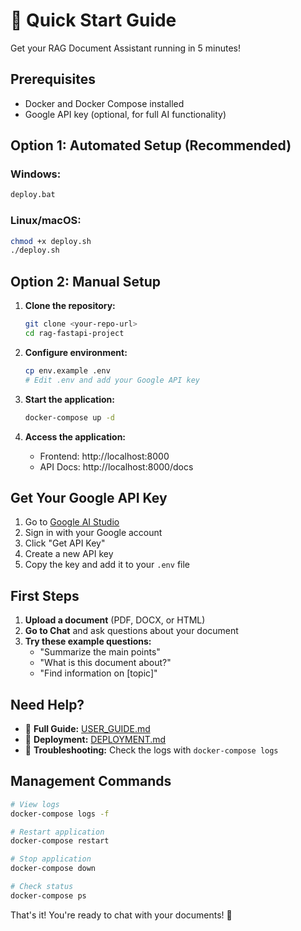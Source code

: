 # 🚀 Quick Start Guide

Get your RAG Document Assistant running in 5 minutes!

## Prerequisites
- Docker and Docker Compose installed
- Google API key (optional, for full AI functionality)

## Option 1: Automated Setup (Recommended)

### Windows:
```cmd
deploy.bat
```

### Linux/macOS:
```bash
chmod +x deploy.sh
./deploy.sh
```

## Option 2: Manual Setup

1. **Clone the repository:**
   ```bash
   git clone <your-repo-url>
   cd rag-fastapi-project
   ```

2. **Configure environment:**
   ```bash
   cp env.example .env
   # Edit .env and add your Google API key
   ```

3. **Start the application:**
   ```bash
   docker-compose up -d
   ```

4. **Access the application:**
   - Frontend: http://localhost:8000
   - API Docs: http://localhost:8000/docs

## Get Your Google API Key

1. Go to [Google AI Studio](https://aistudio.google.com/)
2. Sign in with your Google account
3. Click "Get API Key"
4. Create a new API key
5. Copy the key and add it to your `.env` file

## First Steps

1. **Upload a document** (PDF, DOCX, or HTML)
2. **Go to Chat** and ask questions about your document
3. **Try these example questions:**
   - "Summarize the main points"
   - "What is this document about?"
   - "Find information on [topic]"

## Need Help?

- 📖 **Full Guide:** [USER_GUIDE.md](USER_GUIDE.md)
- 🚀 **Deployment:** [DEPLOYMENT.md](DEPLOYMENT.md)
- 🐛 **Troubleshooting:** Check the logs with `docker-compose logs`

## Management Commands

```bash
# View logs
docker-compose logs -f

# Restart application
docker-compose restart

# Stop application
docker-compose down

# Check status
docker-compose ps
```

That's it! You're ready to chat with your documents! 🎉
